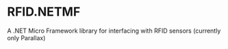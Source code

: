 RFID.NETMF
==========

A .NET Micro Framework library for interfacing with RFID sensors (currently only Parallax)